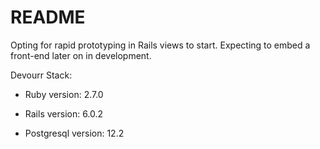 # README

Opting for rapid prototyping in Rails views to start. Expecting to embed a front-end later on in development.

Devourr Stack:

* Ruby version: 2.7.0

* Rails version: 6.0.2

* Postgresql version: 12.2
